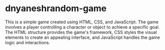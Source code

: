 # dnyaneshrandom-game
This  is a simple game created using HTML, CSS, and JavaScript. The game involves a player controlling a character or object to achieve a specific goal. The HTML structure provides the game's framework, CSS styles the visual elements to create an appealing interface, and JavaScript handles the game logic and interactions.

